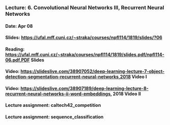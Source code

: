 ### Lecture: 6. Convolutional Neural Networks III, Recurrent Neural Networks
#### Date: Apr 08
#### Slides: https://ufal.mff.cuni.cz/~straka/courses/npfl114/1819/slides/?06
#### Reading: https://ufal.mff.cuni.cz/~straka/courses/npfl114/1819/slides.pdf/npfl114-06.pdf,PDF Slides
#### Video: https://slideslive.com/38907052/deep-learning-lecture-7-object-detection-segmentation-recurrent-neural-networks,2018 Video I
#### Video: https://slideslive.com/38907189/deep-learning-lecture-8-recurrent-neural-networks-ii-word-embeddings, 2018 Video II
#### Lecture assignment: caltech42_competition
#### Lecture assignment: sequence_classification
